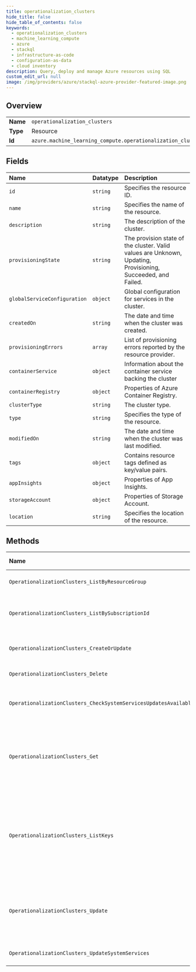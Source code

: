 ```yaml
---
title: operationalization_clusters
hide_title: false
hide_table_of_contents: false
keywords:
  - operationalization_clusters
  - machine_learning_compute
  - azure    
  - stackql
  - infrastructure-as-code
  - configuration-as-data
  - cloud inventory
description: Query, deploy and manage Azure resources using SQL
custom_edit_url: null
image: /img/providers/azure/stackql-azure-provider-featured-image.png
---
```

  
    

## Overview
<table><tbody>
<tr><td><b>Name</b></td><td><code>operationalization_clusters</code></td></tr>
<tr><td><b>Type</b></td><td>Resource</td></tr>
<tr><td><b>Id</b></td><td><code>azure.machine_learning_compute.operationalization_clusters</code></td></tr>
</tbody></table>

## Fields
| Name | Datatype | Description |
|:-----|:---------|:------------|
| `id` | `string` | Specifies the resource ID. |
| `name` | `string` | Specifies the name of the resource. |
| `description` | `string` | The description of the cluster. |
| `provisioningState` | `string` | The provision state of the cluster. Valid values are Unknown, Updating, Provisioning, Succeeded, and Failed. |
| `globalServiceConfiguration` | `object` | Global configuration for services in the cluster. |
| `createdOn` | `string` | The date and time when the cluster was created. |
| `provisioningErrors` | `array` | List of provisioning errors reported by the resource provider. |
| `containerService` | `object` | Information about the container service backing the cluster |
| `containerRegistry` | `object` | Properties of Azure Container Registry. |
| `clusterType` | `string` | The cluster type. |
| `type` | `string` | Specifies the type of the resource. |
| `modifiedOn` | `string` | The date and time when the cluster was last modified. |
| `tags` | `object` | Contains resource tags defined as key/value pairs. |
| `appInsights` | `object` | Properties of App Insights. |
| `storageAccount` | `object` | Properties of Storage Account. |
| `location` | `string` | Specifies the location of the resource. |
## Methods
| Name | Accessible by | Required Params | Description |
|:-----|:--------------|:----------------|:------------|
| `OperationalizationClusters_ListByResourceGroup` | `SELECT` | `resourceGroupName, subscriptionId` | Gets the clusters in the specified resource group. |
| `OperationalizationClusters_ListBySubscriptionId` | `SELECT` | `subscriptionId` | Gets the operationalization clusters in the specified subscription. |
| `OperationalizationClusters_CreateOrUpdate` | `INSERT` | `clusterName, resourceGroupName, subscriptionId` | Create or update an operationalization cluster. |
| `OperationalizationClusters_Delete` | `DELETE` | `clusterName, resourceGroupName, subscriptionId` | Deletes the specified cluster. |
| `OperationalizationClusters_CheckSystemServicesUpdatesAvailable` | `EXEC` | `clusterName, resourceGroupName, subscriptionId` | Checks if updates are available for system services in the cluster. |
| `OperationalizationClusters_Get` | `EXEC` | `clusterName, resourceGroupName, subscriptionId` | Gets the operationalization cluster resource view. Note that the credentials are not returned by this call. Call ListKeys to get them. |
| `OperationalizationClusters_ListKeys` | `EXEC` | `clusterName, resourceGroupName, subscriptionId` | Gets the credentials for the specified cluster such as Storage, ACR and ACS credentials. This is a long running operation because it fetches keys from dependencies. |
| `OperationalizationClusters_Update` | `EXEC` | `clusterName, resourceGroupName, subscriptionId` | The PATCH operation can be used to update only the tags for a cluster. Use PUT operation to update other properties. |
| `OperationalizationClusters_UpdateSystemServices` | `EXEC` | `clusterName, resourceGroupName, subscriptionId` | Updates system services in a cluster. |
